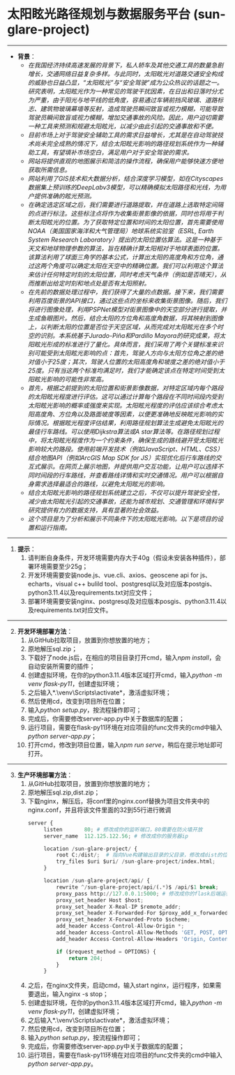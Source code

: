 # 太阳眩光路径规划与数据服务平台 (sun-glare-project)
***
+ **背景**：
  + *在我国经济持续高速发展的背景下，私人轿车及其他交通工具的数量急剧增长，交通网络日益复杂多样。与此同时，太阳眩光对道路交通安全构成的威胁也日益凸显，“太阳眩光”与“安全驾驶”成为公众热议的话题之一。研究表明，太阳眩光作为一种常见的驾驶干扰因素，在日出和日落时分尤为严重，由于阳光与地平线的低角度，容易通过车辆前挡风玻璃、道路标志、建筑物玻璃幕墙等反射，造成驾驶员瞬间致盲或视力模糊，可能导致驾驶员瞬间致盲或视力模糊，增加交通事故的风险。因此，用户迫切需要一种工具来预测和规避太阳眩光，以减少由此引起的交通事故和不便。*
  + *目前市场上对于驾驶安全辅助工具的需求日益增长，尤其是在自动驾驶技术尚未完全成熟的情况下，结合太阳眩光影响的路径规划系统作为一种辅助工具，有望填补市场空白，满足用户对于安全驾驶的需求。*
  + *网站将提供直观的地图展示和简洁的操作流程，确保用户能够快速方便地获取所需信息。*
  + *网站利用了GIS技术和大数据分析，结合深度学习模型，如在Cityscapes数据集上预训练的DeepLabv3模型，可以精确模拟太阳路径和光线，为用户提供准确的眩光预测。*
  + *在确定选定区域之后，我们需要进行道路提取，并在道路上选取特定间隔的点进行标注。这些标注点将作为收集街景影像的依据，同时也将用于判断太阳眩光的位置。为了获取特定位置和时间的太阳位置，首先需要使用NOAA（美国国家海洋和大气管理局）地球系统实验室（ESRL, Earth System Research Laboratory）提出的太阳位置估算法。这是一种基于天文和地球物理参数的算法，旨在精确计算太阳相对于地球表面的位置。该算法利用了球面三角学的基本公式，计算出太阳的高度角和方位角，通过这两个角度可以确定太阳在天空中的精确位置。我们可以利用这个算法来估计任何特定时刻的太阳位置，同时考虑天气条件（例如是否晴天），从而推断出给定时刻和地点处是否有太阳照射。*
  + *在先前的数据处理过程中，我们获得了大量的点数据。接下来，我们需要利用百度街景的API接口，通过这些点的坐标来收集街景图像。随后，我们将进行图像处理，利用PSPNet模型对街景图像中的天空部分进行提取，并生成鱼眼图片。然后，结合太阳的方位角和高度角数据，将其映射到图像上，以判断太阳的位置是否位于天空区域，从而完成对太阳眩光在多个时空的识别。本系统基于Jurado-Piña和Pardillo Mayora的研究成果，将太阳眩光形成的标准进行了量化。具体而言，我们采用了两个关键标准来识别可能受到太阳眩光影响的点：首先，驾驶人方向与太阳方位角之差的绝对值小于25度；其次，驾驶人位置的太阳高度角和坡度之差的绝对值小于25度。只有当这两个标准均满足时，我们才能确定该点在特定时间受到太阳眩光影响的可能性非常高。*
  + *首先，根据之前提到的太阳位置和街景影像数据，对特定区域内每个路段的太阳眩光程度进行评估。这可以通过计算每个路段在不同时间段内受到太阳眩光影响的概率或强度来实现。太阳眩光程度的评估应该综合考虑太阳高度角、方位角以及路面坡度等因素，以便更准确地反映眩光影响的实际情况。根据眩光程度评估结果，利用路径规划算法生成避免太阳眩光的最佳行车路线。可以使用Dijkstra算法或A star算法等。在路径规划过程中，将太阳眩光程度作为一个约束条件，确保生成的路线避开受太阳眩光影响较大的路段。使用前端开发技术（例如JavaScript、HTML、CSS）结合地图API（例如ArcGIS Map SDK for JS）实现优化后行车路线的交互式展示。在网页上展示地图，并提供用户交互功能，让用户可以选择不同时间段的行车路线，并查看路线详情和实时交通情况。用户可以根据自身需求选择最适合的路线，以避免太阳眩光的影响。*
  + *结合太阳眩光影响的路径规划系统建立之后，不仅可以提升驾驶安全性，减少由太阳眩光引起的交通事故，还能为城市规划、交通管理和环境科学研究提供有力的数据支持，具有显著的社会效益。*
  + *这个项目是为了分析和展示不同条件下的太阳眩光影响。以下是项目的设置和运行指南。*
***
1. **提示**：
   1. 请判断自身条件，开发环境需要内存大于40g（假设未安装各种插件），部署环境需要至少25g；
   2. 开发环境需要安装node.js、vue.cli、axios、geoscene api for js、echarts，visual c++ bulild tool、postgresql以及对应版本postgis、python3.11.4以及requirements.txt对应文件；
   3. 部署环境需要安装nginx、postgresql及对应版本posgis、python3.11.4以及requirements.txt对应文件。
***
2. **开发环境部署方法**：
   1. 从GitHub拉取项目，放置到你想放置的地方；
   2. 原地解压sql.zip；
   3. 下载好了node.js后，在相应的项目目录打开cmd，输入*npm install*，会自动安装所需要的插件；
   4. 创建虚拟环境，在你的python3.11.4版本区域打开cmd，输入*python -m venv flask-py11*，创建虚拟环境；
   5. 之后输入*.\venv\Scripts\activate*，激活虚拟环境；
   6. 然后使用cd，改变到项目所在位置；
   7. 输入*python setup.py*，按流程操作即可；
   8. 完成后，你需要修改server-app.py中关于数据库的配置；
   9. 运行项目，需要在flask-py11环境在对应项目的func文件夹的cmd中输入*python server-app.py*；
   10. 打开cmd，修改到项目位置，输入*npm run serve*，稍后在提示地址即可打开。
***
3. **生产环境部署方法**：
   1. 从GitHub拉取项目，放置到你想放置的地方；
   2. 原地解压sql.zip,dist.zip；
   3. 下载nginx，解压后，将conf里的nginx.conf替换为项目文件夹中的nginx.conf，并且将该文件里面的32到55行进行微调
      ```Python
      server {
           listen       80; # 修改成你的监听端口，80需要在防火墙开放
           server_name  112.125.122.56; # 修改成你的服务器ip

           location /sun-glare-project/ {
               root C:/dist/;  # 指向Vue构建输出目录的父目录，修改成dist的位置
               try_files $uri $uri/ /sun-glare-project/index.html;
           }

           location /sun-glare-project/api/ {
               rewrite ^/sun-glare-project/api/(.*)$ /api/$1 break;
               proxy_pass http://127.0.0.1:5000; # 修改成你的flask后端运行位置（默认5000）
               proxy_set_header Host $host;
               proxy_set_header X-Real-IP $remote_addr;
               proxy_set_header X-Forwarded-For $proxy_add_x_forwarded_for;
               proxy_set_header X-Forwarded-Proto $scheme;
               add_header Access-Control-Allow-Origin *;
               add_header Access-Control-Allow-Methods 'GET, POST, OPTIONS';
               add_header Access-Control-Allow-Headers 'Origin, Content-Type, Accept, Authorization';

               if ($request_method = OPTIONS) {
                   return 204;
               }
           }
      ```
   4. 之后，在nginx文件夹，启动cmd，输入start nginx，运行程序，如果需要退出，输入nginx -s stop；
   5. 创建虚拟环境，在你的python3.11.4版本区域打开cmd，输入*python -m venv flask-py11*，创建虚拟环境；
   6. 之后输入*.\venv\Scripts\activate*，激活虚拟环境；
   7. 然后使用cd，改变到项目所在位置；
   8. 输入*python setup.py*，按流程操作即可；
   9. 完成后，你需要修改server-app.py中关于数据库的配置；
   10. 运行项目，需要在flask-py11环境在对应项目的func文件夹的cmd中输入*python server-app.py*。